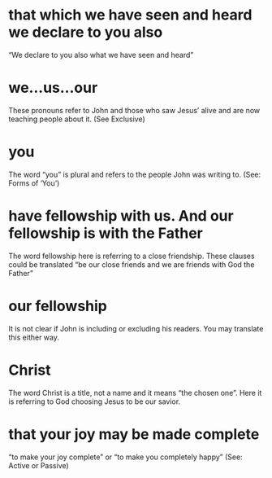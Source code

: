 
 # that which we have seen and heard we declare to you also 
   “We declare to you also
  what we have seen and heard”
  # we…us…our 
   These pronouns refer to John and those who saw Jesus’ alive and are now
  teaching people about it. (See Exclusive)
  # you 
   The word “you” is plural and refers to the people John was writing to. (See: Forms
  of ‘You’)
  # have fellowship with us. And our fellowship is with the Father
   The word fellowship
  here is referring to a close friendship. These clauses could be translated “be our close
  friends and we are friends with God the Father”
  # our fellowship 
   It is not clear if John is including or excluding his readers. You may
  translate this either way.
  # Christ 
   The word Christ is a title, not a name and it means “the chosen one”. Here it is
  referring to God choosing Jesus to be our savior.
  # that your joy may be made complete 
   “to make your joy complete” or “to make you
  completely happy” (See: Active or Passive)
 

